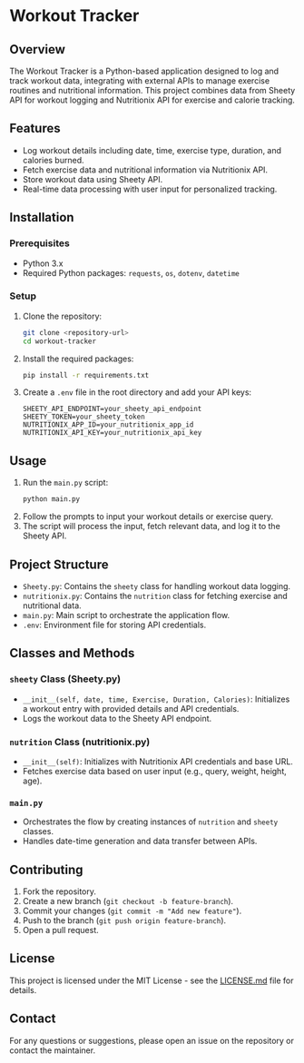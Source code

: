 # Workout Tracker

## Overview
The Workout Tracker is a Python-based application designed to log and track workout data, integrating with external APIs to manage exercise routines and nutritional information. This project combines data from Sheety API for workout logging and Nutritionix API for exercise and calorie tracking.

## Features
- Log workout details including date, time, exercise type, duration, and calories burned.
- Fetch exercise data and nutritional information via Nutritionix API.
- Store workout data using Sheety API.
- Real-time data processing with user input for personalized tracking.

## Installation

### Prerequisites
- Python 3.x
- Required Python packages: `requests`, `os`, `dotenv`, `datetime`

### Setup
1. Clone the repository:
   ```bash
   git clone <repository-url>
   cd workout-tracker
   ```
2. Install the required packages:
   ```bash
   pip install -r requirements.txt
   ```
3. Create a `.env` file in the root directory and add your API keys:
   ```
   SHEETY_API_ENDPOINT=your_sheety_api_endpoint
   SHEETY_TOKEN=your_sheety_token
   NUTRITIONIX_APP_ID=your_nutritionix_app_id
   NUTRITIONIX_API_KEY=your_nutritionix_api_key
   ```

## Usage
1. Run the `main.py` script:
   ```bash
   python main.py
   ```
2. Follow the prompts to input your workout details or exercise query.
3. The script will process the input, fetch relevant data, and log it to the Sheety API.

## Project Structure
- `Sheety.py`: Contains the `sheety` class for handling workout data logging.
- `nutritionix.py`: Contains the `nutrition` class for fetching exercise and nutritional data.
- `main.py`: Main script to orchestrate the application flow.
- `.env`: Environment file for storing API credentials.

## Classes and Methods

### `sheety` Class (Sheety.py)
- `__init__(self, date, time, Exercise, Duration, Calories)`: Initializes a workout entry with provided details and API credentials.
- Logs the workout data to the Sheety API endpoint.

### `nutrition` Class (nutritionix.py)
- `__init__(self)`: Initializes with Nutritionix API credentials and base URL.
- Fetches exercise data based on user input (e.g., query, weight, height, age).

### `main.py`
- Orchestrates the flow by creating instances of `nutrition` and `sheety` classes.
- Handles date-time generation and data transfer between APIs.

## Contributing
1. Fork the repository.
2. Create a new branch (`git checkout -b feature-branch`).
3. Commit your changes (`git commit -m "Add new feature"`).
4. Push to the branch (`git push origin feature-branch`).
5. Open a pull request.

## License
This project is licensed under the MIT License - see the [LICENSE.md](LICENSE.md) file for details.

## Contact
For any questions or suggestions, please open an issue on the repository or contact the maintainer.